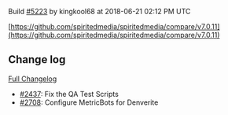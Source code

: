 Build [#5223](https://circleci.com/gh/spiritedmedia/spiritedmedia/5223) by kingkool68 at 2018-06-21 02:12 PM UTC

[https://github.com/spiritedmedia/spiritedmedia/compare/v7.0.11](https://github.com/spiritedmedia/spiritedmedia/compare/v7.0.11)
## Change log
[Full Changelog](git@github.com:spiritedmedia/spiritedmedia.git/compare/v7.0.10...v7.0.11)

 - [#2437](git@github.com:spiritedmedia/spiritedmedia.git/pull/2437): Fix the QA Test Scripts
 - [#2708](git@github.com:spiritedmedia/spiritedmedia.git/pull/2708): Configure MetricBots for Denverite
